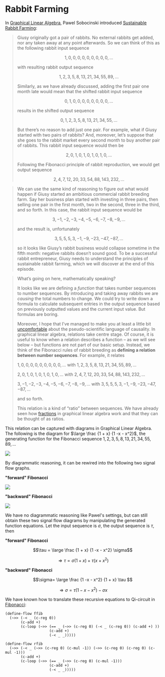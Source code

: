 # Rabbit Farming

In [Graphical Linear Algebra](https://graphicallinearalgebra.net/), Pawel Sobocinski introduced [Sustainable Rabbit Farming](https://graphicallinearalgebra.net/2016/09/07/31-fibonacci-and-sustainable-rabbit-farming/):

> Giusy originally got a pair of rabbits. No external rabbits get added, nor any taken away at any point afterwards. So we can think of this as the following rabbit input sequence 
>
> $$1, 0, 0, 0, 0, 0, 0, 0, 0, 0, …$$ 
>
> with resulting rabbit output sequence
>
> $$1, 2, 3, 5, 8, 13, 21, 34, 55, 89, …$$
>
> Similarly, as we have already discussed, adding the first pair one month late would mean that the shifted rabbit input sequence
>
> $$0, 1, 0, 0, 0, 0, 0, 0, 0, 0, …$$
>
> results in the shifted output sequence
>
> $$0, 1, 2, 3, 5, 8, 13, 21, 34, 55, …$$
>
> But there’s no reason to add just one pair. For example, what if Giusy started with two pairs of rabbits? And, moreover, let’s suppose that she goes to the rabbit market every second month to buy another pair of rabbits. This rabbit input
> sequence would then be
>
> $$2, 0, 1, 0, 1, 0, 1, 0, 1, 0, …$$
>
> Following the Fibonacci principle of rabbit reproduction, we would get output
> sequence
>
> $$2, 4, 7, 12, 20, 33, 54, 88, 143, 232, …$$

> We can use the same kind of reasoning to figure out what would happen if Giusy started an ambitious commercial rabbit breeding farm. Say her business plan started with investing in three pairs, then selling one pair in the first month, two
> in the second, three in the third, and so forth. In this case, the rabbit input sequence would be
>
> $$3, -1, -2, -3, -4, -5, -6, -7, -8, -9, …$$
>
> and the result is, unfortunately
>
> $$3, 5, 5, 5, 3, -1, -9, -23, -47, -87, …$$
>
> so it looks like Giusy’s rabbit business would collapse sometime in the  fifth month: negative rabbits doesn’t sound good. To be a successful  rabbit entrepreneur, Giusy needs to understand the principles of  sustainable rabbit farming, which we will discover at the end of this  episode.

> What’s going on here, mathematically speaking?
>
> It looks like we are defining a *function* that takes number sequences to number sequences. By introducing and taking away rabbits we are *causing* the total numbers to change. We could try to write down a formula to  calculate subsequent entries in the output sequence based on previously  outputted values and the current input value. But formulas are boring.
>
> Moreover, I hope that I’ve managed to make you at least a little bit [uncomfortable](https://graphicallinearalgebra.net/2015/08/04/causality-feedback-and-relations/) about the pseudo-scientific language of causality. In graphical linear algebra, relations take  centre stage. Of course, it is useful to know when a relation describes a function – as we will see below – but functions are not part of our  basic setup. Instead, we think of the Fibonacci rules of rabbit breeding as **defining a relation between number sequences**. For example, it relates
>
> $1, 0, 0, 0, 0, 0, 0, 0, 0, 0, …$ with $1, 2, 3, 5, 8, 13, 21, 34, 55, 89, …$
>
> $2, 0, 1, 0, 1, 0, 1, 0, 1, 0, …$ with $2, 4, 7, 12, 20, 33, 54, 88, 143, 232, …$
>
> $3, -1, -2, -3, -4, -5, -6, -7, -8, -9, …$ with $3, 5, 5, 5, 3, -1, -9, -23, -47, -87, …$
>
> and so forth.
>
> This relation is a kind of “ratio” between sequences. We have already seen how [fractions](https://graphicallinearalgebra.net/2015/11/24/25-fractions-diagrammatically/) in graphical linear algebra work and that they can be thought of as ratios. 

This relation can be captured with diagrams in Graphical Linear Algebra. The following is the diagram for $\large \frac {1 + x} {1 -x - x^2}$, the generating function for the Fibonacci sequence $1, 2, 3, 5, 8, 13, 21, 34, 55, 89, …$ 

![](https://graphicallinearalgebra.files.wordpress.com/2016/09/diagspec.gif?w=406&h=111)

By diagrammatic reasoning, it can be rewired into the following two signal flow graphs.

**"forward" Fibonacci**



![](https://graphicallinearalgebra.files.wordpress.com/2016/09/fibff.gif?w=406)

**"backward" Fibonacci**

![](https://graphicallinearalgebra.files.wordpress.com/2016/09/rfib.gif?w=531)

We have no diagrammatic reasoning like Pawel's settings, but can still obtain these two signal flow diagrams by manipulating the generated function equations. Let the input sequence is $\sigma$, the output sequence is $\tau$, then

**"forward" Fibonacci** 

$$\tau = \large \frac {1 + x} {1 -x - x^2} \sigma$$

$$\Rightarrow \tau = \sigma (1 + x) + \tau(x + x^2)$$

**"backward" Fibonacci**

$$\sigma= \large \frac {1 -x - x^2}  {1 + x} \tau  $$

$$\Rightarrow \sigma = \tau (1 - x - x^2) -\sigma x$$

We have known how to translate these recursive equations to Qi-circuit in [Fibonacci](fibonacci.md):

```
(define-flow ffib
  (~>> (-< _ (c-reg 0))
       (c-add +)
       (c-loop (~>> (== _ (~>> (c-reg 0) (-< _ (c-reg 0)) (c-add +) ))
                    (c-add +)
                    (-< _ _)))))
```

```
(define-flow rfib
  (~>> (-< _ (~>> (c-reg 0) (c-mul -1)) (~>> (c-reg 0) (c-reg 0) (c-mul -1)))
       (c-add +)
       (c-loop (~>> (== _ (~>> (c-reg 0) (c-mul -1)))
                    (c-add +)
                    (-< _ _)))))
```



